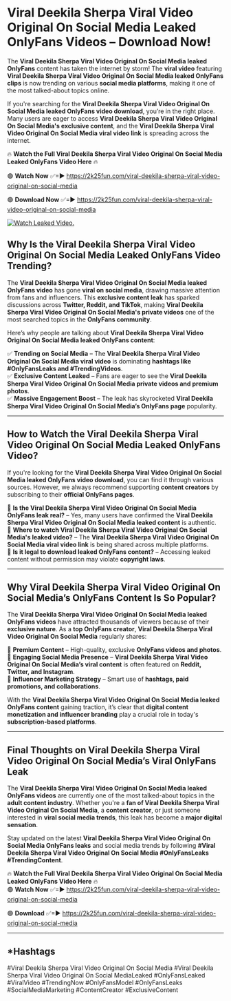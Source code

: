 # Viral Deekila Sherpa Viral Video Original On Social Media Leaked OnlyFans Videos – Download Now!

The **Viral Deekila Sherpa Viral Video Original On Social Media leaked OnlyFans** content has taken the internet by storm! The **viral video** featuring **Viral Deekila Sherpa Viral Video Original On Social Media leaked OnlyFans clips** is now trending on various **social media platforms**, making it one of the most talked-about topics online.  

If you're searching for the **Viral Deekila Sherpa Viral Video Original On Social Media leaked OnlyFans video download**, you’re in the right place. Many users are eager to access **Viral Deekila Sherpa Viral Video Original On Social Media's exclusive content**, and the **Viral Deekila Sherpa Viral Video Original On Social Media viral video link** is spreading across the internet.  

🔥 **Watch the Full Viral Deekila Sherpa Viral Video Original On Social Media Leaked OnlyFans Video Here** 🔥  

🟢 **Watch Now** ✅=► https://2k25fun.com/viral-deekila-sherpa-viral-video-original-on-social-media

🟢 **Download Now** ✅=► https://2k25fun.com/viral-deekila-sherpa-viral-video-original-on-social-media

[![Watch Leaked Video.](https://miro.medium.com/v2/resize:fit:828/format:webp/1*cilzJN44JGOrTw9NJCrNHA.gif "Watch Leaked Video")](https://2k25fun.com/viral-deekila-sherpa-viral-video-original-on-social-media)

## **Why Is the Viral Deekila Sherpa Viral Video Original On Social Media Leaked OnlyFans Video Trending?**  

The **Viral Deekila Sherpa Viral Video Original On Social Media leaked OnlyFans video** has gone **viral on social media**, drawing massive attention from fans and influencers. This **exclusive content leak** has sparked discussions across **Twitter, Reddit, and TikTok**, making **Viral Deekila Sherpa Viral Video Original On Social Media's private videos** one of the most searched topics in the **OnlyFans community**.  

Here’s why people are talking about **Viral Deekila Sherpa Viral Video Original On Social Media leaked OnlyFans content**:  

✅ **Trending on Social Media** – The **Viral Deekila Sherpa Viral Video Original On Social Media viral video** is dominating **hashtags like #OnlyFansLeaks and #TrendingVideos**.  
✅ **Exclusive Content Leaked** – Fans are eager to see the **Viral Deekila Sherpa Viral Video Original On Social Media private videos and premium photos**.  
✅ **Massive Engagement Boost** – The leak has skyrocketed **Viral Deekila Sherpa Viral Video Original On Social Media’s OnlyFans page** popularity.  

---

## **How to Watch the Viral Deekila Sherpa Viral Video Original On Social Media Leaked OnlyFans Video?**  

If you're looking for the **Viral Deekila Sherpa Viral Video Original On Social Media leaked OnlyFans video download**, you can find it through various sources. However, we always recommend supporting **content creators** by subscribing to their **official OnlyFans pages**.  

🔹 **Is the Viral Deekila Sherpa Viral Video Original On Social Media OnlyFans leak real?** – Yes, many users have confirmed the **Viral Deekila Sherpa Viral Video Original On Social Media leaked content** is authentic.  
🔹 **Where to watch Viral Deekila Sherpa Viral Video Original On Social Media's leaked video?** – The **Viral Deekila Sherpa Viral Video Original On Social Media viral video link** is being shared across multiple platforms.  
🔹 **Is it legal to download leaked OnlyFans content?** – Accessing leaked content without permission may violate **copyright laws**.  

---

## **Why Viral Deekila Sherpa Viral Video Original On Social Media’s OnlyFans Content Is So Popular?**  

The **Viral Deekila Sherpa Viral Video Original On Social Media leaked OnlyFans videos** have attracted thousands of viewers because of their **exclusive nature**. As a **top OnlyFans creator**, **Viral Deekila Sherpa Viral Video Original On Social Media** regularly shares:  

📌 **Premium Content** – High-quality, exclusive **OnlyFans videos and photos**.  
📌 **Engaging Social Media Presence** – **Viral Deekila Sherpa Viral Video Original On Social Media’s viral content** is often featured on **Reddit, Twitter, and Instagram**.  
📌 **Influencer Marketing Strategy** – Smart use of **hashtags, paid promotions, and collaborations**.  

With the **Viral Deekila Sherpa Viral Video Original On Social Media leaked OnlyFans content** gaining traction, it’s clear that **digital content monetization and influencer branding** play a crucial role in today's **subscription-based platforms**.  

---

## **Final Thoughts on Viral Deekila Sherpa Viral Video Original On Social Media’s Viral OnlyFans Leak**  

The **Viral Deekila Sherpa Viral Video Original On Social Media leaked OnlyFans videos** are currently one of the most talked-about topics in the **adult content industry**. Whether you're a **fan of Viral Deekila Sherpa Viral Video Original On Social Media**, a **content creator**, or just someone interested in **viral social media trends**, this leak has become a **major digital sensation**.  

Stay updated on the latest **Viral Deekila Sherpa Viral Video Original On Social Media OnlyFans leaks** and social media trends by following **#Viral Deekila Sherpa Viral Video Original On Social Media #OnlyFansLeaks #TrendingContent**.  

🔥 **Watch the Full Viral Deekila Sherpa Viral Video Original On Social Media Leaked OnlyFans Video Here** 🔥  
🟢 **Watch Now** ✅=► https://2k25fun.com/viral-deekila-sherpa-viral-video-original-on-social-media

🟢 **Download** ✅=► https://2k25fun.com/viral-deekila-sherpa-viral-video-original-on-social-media

---

## *Hashtags
#Viral Deekila Sherpa Viral Video Original On Social Media #Viral Deekila Sherpa Viral Video Original On Social MediaLeaked #OnlyFansLeaked #ViralVideo #TrendingNow #OnlyFansModel #OnlyFansLeaks #SocialMediaMarketing #ContentCreator #ExclusiveContent  